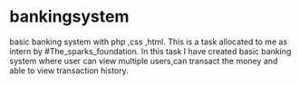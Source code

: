 # bankingsystem
basic banking system with php ,css ,html.
This is a task allocated to me as intern by #The_sparks_foundation.
In this task I have created basic banking system where user can view multiple users,can transact the money and able to view transaction history.
